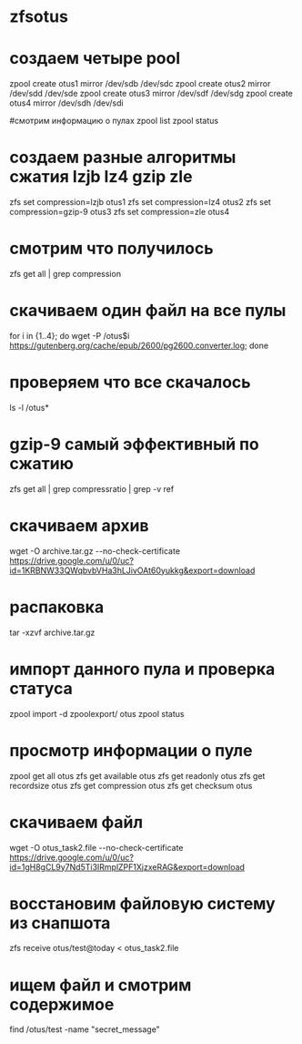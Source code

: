 # zfsotus

# создаем четыре pool 
zpool create otus1 mirror /dev/sdb /dev/sdc
zpool create otus2 mirror /dev/sdd /dev/sde
zpool create otus3 mirror /dev/sdf /dev/sdg
zpool create otus4 mirror /dev/sdh /dev/sdi

#смотрим информацию о пулах 
zpool list
zpool status

# создаем разные алгоритмы сжатия lzjb lz4 gzip zle 
zfs set compression=lzjb otus1
zfs set compression=lz4 otus2
zfs set compression=gzip-9 otus3
zfs set compression=zle otus4

# смотрим что получилось
zfs get all | grep compression

# скачиваем один файл на все пулы
for i in {1..4}; do wget -P /otus$i https://gutenberg.org/cache/epub/2600/pg2600.converter.log; done

# проверяем что все скачалось
ls -l /otus*

# gzip-9 самый эффективный по сжатию
zfs get all | grep compressratio | grep -v ref

# скачиваем архив
wget -O archive.tar.gz --no-check-certificate https://drive.google.com/u/0/uc?id=1KRBNW33QWqbvbVHa3hLJivOAt60yukkg&export=download

# распаковка
tar -xzvf archive.tar.gz

# импорт данного пула и проверка статуса 
zpool import -d zpoolexport/ otus
zpool status

# просмотр информации о пуле
zpool get all otus
zfs get available otus
zfs get readonly otus
zfs get recordsize otus
zfs get compression otus
zfs get checksum otus

# скачиваем файл
wget -O otus_task2.file --no-check-certificate https://drive.google.com/u/0/uc?id=1gH8gCL9y7Nd5Ti3IRmplZPF1XjzxeRAG&export=download

# восстановим файловую систему из снапшота
zfs receive otus/test@today < otus_task2.file

# ищем файл и смотрим содержимое
find /otus/test -name "secret_message"
